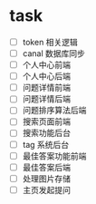 # task

- [ ] token 相关逻辑
- [ ] canal 数据库同步
- [ ] 个人中心前端
- [ ] 个人中心后端
- [ ] 问题详情前端
- [ ] 问题详情后端
- [ ] 问题排序算法后端
- [ ] 搜索页面前端
- [ ] 搜索功能后台
- [ ] tag 系统后台
- [ ] 最佳答案功能前端
- [ ] 最佳答案后端
- [ ] 处理图片存储
- [ ] 主页发起提问